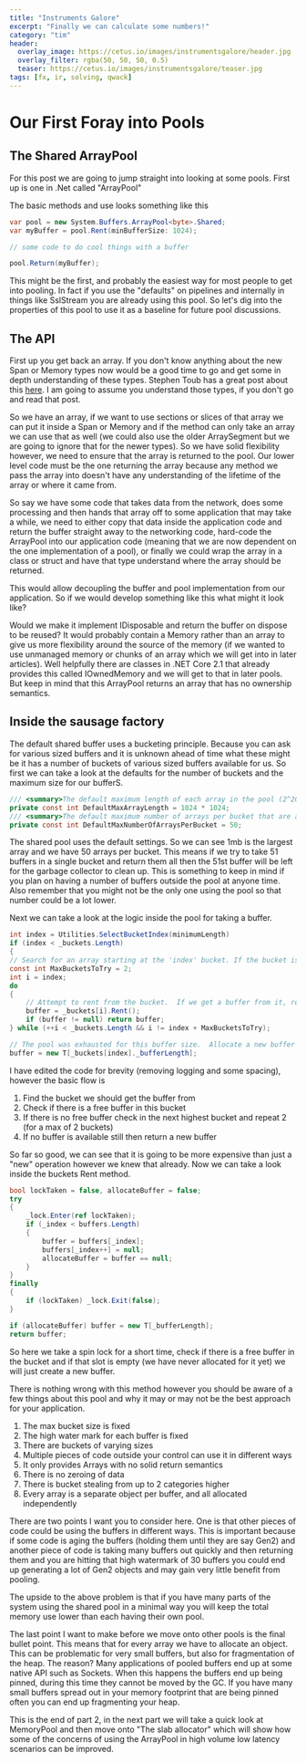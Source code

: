 ```yaml
---
title: "Instruments Galore"
excerpt: "Finally we can calculate some numbers!"
category: "tim"
header:
  overlay_image: https://cetus.io/images/instrumentsgalore/header.jpg
  overlay_filter: rgba(50, 50, 50, 0.5)
  teaser: https://cetus.io/images/instrumentsgalore/teaser.jpg
tags: [fx, ir, solving, qwack]
---
```

# Our First Foray into Pools

## The Shared ArrayPool

For this post we are going to jump straight into looking at some pools. First up is one in .Net called "ArrayPool"

The basic methods and use looks something like this

``` csharp
var pool = new System.Buffers.ArrayPool<byte>.Shared;
var myBuffer = pool.Rent(minBufferSize: 1024);

// some code to do cool things with a buffer

pool.Return(myBuffer);
```

This might be the first, and probably the easiest way for most people to get into pooling. In fact if you use the "defaults" on pipelines and internally in things like SslStream you are already using this pool. So let's dig into the properties of this pool to use it as a baseline for future pool discussions.

## The API

First up you get back an array. If you don't know anything about the new Span<T> or Memory<T> types now would be a good time to go and get some in depth understanding of these types. Stephen Toub has a great post about this [here](https://msdn.microsoft.com/en-us/magazine/mt814808.aspx). I am going to assume you understand those types, if you don't go and read that post.

So we have an array, if we want to use sections or slices of that array we can put it inside a Span<T> or Memory<T> and if the method can only take an array we can use that as well (we could also use the older ArraySegment but we are going to ignore that for the newer types). So we have solid flexibility however, we need to ensure that the array is returned to the pool. Our lower level code must be the one returning the array because any method we pass the array into doesn't have any understanding of the lifetime of the array or where it came from.

So say we have some code that takes data from the network, does some processing and then hands that array off to some application that may take a while, we need to either copy that data inside the application code and return the buffer straight away to the networking code, hard-code the ArrayPool into our application code (meaning that we are now dependent on the one implementation of a pool), or finally we could wrap the array in a class or struct and have that type understand where the array should be returned.

This would allow decoupling the buffer and pool implementation from our application. So if we would develop something like this what might it look like?

Would we make it implement IDisposable and return the buffer on dispose to be reused? It would probably contain a Memory<T> rather than an array to give us more flexibility around the source of the memory (if we wanted to use unmanaged memory or chunks of an array which we will get into in later articles). Well helpfully there are classes in .NET Core 2.1 that already provides this called IOwnedMemory and we will get to that in later pools. But keep in mind that this ArrayPool returns an array that has no ownership semantics.

## Inside the sausage factory

The default shared buffer uses a bucketing principle. Because you can ask for various sized buffers and it is unknown ahead of time what these might be it has a number of buckets of various sized buffers available for us. So first we can take a look at the defaults for the number of buckets and the maximum size for our bufferS.

``` csharp
/// <summary>The default maximum length of each array in the pool (2^20).</summary>
private const int DefaultMaxArrayLength = 1024 * 1024;
/// <summary>The default maximum number of arrays per bucket that are available for rent.</summary>
private const int DefaultMaxNumberOfArraysPerBucket = 50;
```

The shared pool uses the default settings. So we can see 1mb is the largest array and we have 50 arrays per bucket. This means if we try to take 51 buffers in a single bucket and return them all then the 51st buffer will be left for the garbage collector to clean up. This is something to keep in mind if you plan on having a number of buffers outside the pool at anyone time. Also remember that you might not be the only one using the pool so that number could be a lot lower.

Next we can take a look at the logic inside the pool for taking a buffer.

``` csharp
int index = Utilities.SelectBucketIndex(minimumLength)
if (index < _buckets.Length)
{
// Search for an array starting at the 'index' bucket. If the bucket is empty, bump up to the next higher bucket and try that one, but only try at most a few buckets
const int MaxBucketsToTry = 2;
int i = index;
do
{
    // Attempt to rent from the bucket.  If we get a buffer from it, return it.
    buffer = _buckets[i].Rent();
    if (buffer != null) return buffer;
} while (++i < _buckets.Length && i != index + MaxBucketsToTry);

// The pool was exhausted for this buffer size.  Allocate a new buffer with a size corresponding to the appropriate bucket.
buffer = new T[_buckets[index]._bufferLength];
```

I have edited the code for brevity (removing logging and some spacing), however the basic flow is

1. Find the bucket we should get the buffer from
2. Check if there is a free buffer in this bucket
3. If there is no free buffer check in the next highest bucket and repeat 2 (for a max of 2 buckets)
4. If no buffer is available still then return a new buffer

So far so good, we can see that it is going to be more expensive than just a "new" operation however we knew that already. Now we can take a look inside the buckets Rent method.

``` csharp
bool lockTaken = false, allocateBuffer = false;
try
{
    _lock.Enter(ref lockTaken);
    if (_index < buffers.Length)
    {
        buffer = buffers[_index];
        buffers[_index++] = null;
        allocateBuffer = buffer == null;
    }
}
finally
{
    if (lockTaken) _lock.Exit(false);
}

if (allocateBuffer) buffer = new T[_bufferLength];
return buffer;
```

So here we take a spin lock for a short time, check if there is a free buffer in the bucket and if that slot is empty (we have never allocated for it yet) we will just create a new buffer.

 There is nothing wrong with this method however you should be aware of a few things about this pool and why it may or may not be the best approach for your application.

1. The max bucket size is fixed
1. The high water mark for each buffer is fixed
1. There are buckets of varying sizes
1. Multiple pieces of code outside your control can use it in different ways
1. It only provides Arrays with no solid return semantics
1. There is no zeroing of data
1. There is bucket stealing from up to 2 categories higher 
1. Every array is a separate object per buffer, and all allocated independently

There are two points I want you to consider here. One is that other pieces of code could be using the buffers in different ways. This is important because if some code is aging the buffers (holding them until they are say Gen2) and another piece of code is taking many buffers out quickly and then returning them and you are hitting that high watermark of 30 buffers you could end up generating a lot of Gen2 objects and may gain very little benefit from pooling.

The upside to the above problem is that if you have many parts of the system using the shared pool in a minimal way you will keep the total memory use lower than each having their own pool.

The last point I want to make before we move onto other pools is the final bullet point. This means that for every array we have to allocate an object. This can be problematic for very small buffers, but also for fragmentation of the heap. The reason? Many applications of pooled buffers end up at some native API such as Sockets. When this happens the buffers end up being pinned, during this time they cannot be moved by the GC. If you have many small buffers spread out in your memory footprint that are being pinned often you can end up fragmenting your heap.

This is the end of part 2, in the next part we will take a quick look at MemoryPool<T> and then move onto "The slab allocator" which will show how some of the concerns of using the ArrayPool in high volume low latency scenarios can be improved.